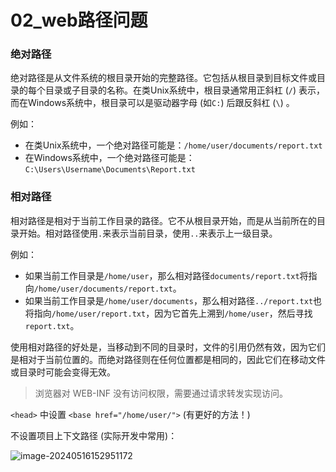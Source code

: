 # 02_web路径问题

### 绝对路径

绝对路径是从文件系统的根目录开始的完整路径。它包括从根目录到目标文件或目录的每个目录或子目录的名称。在类Unix系统中，根目录通常用正斜杠 (`/`) 表示，而在Windows系统中，根目录可以是驱动器字母 (如`C:`) 后跟反斜杠 (`\`) 。

例如：

- 在类Unix系统中，一个绝对路径可能是：`/home/user/documents/report.txt`
- 在Windows系统中，一个绝对路径可能是：`C:\Users\Username\Documents\Report.txt`

### 相对路径

相对路径是相对于当前工作目录的路径。它不从根目录开始，而是从当前所在的目录开始。相对路径使用`.`来表示当前目录，使用`..`来表示上一级目录。

例如：

- 如果当前工作目录是`/home/user`，那么相对路径`documents/report.txt`将指向`/home/user/documents/report.txt`。
- 如果当前工作目录是`/home/user/documents`，那么相对路径`../report.txt`也将指向`/home/user/report.txt`，因为它首先上溯到`/home/user`，然后寻找`report.txt`。

使用相对路径的好处是，当移动到不同的目录时，文件的引用仍然有效，因为它们是相对于当前位置的。而绝对路径则在任何位置都是相同的，因此它们在移动文件或目录时可能会变得无效。

> 浏览器对 WEB-INF 没有访问权限，需要通过请求转发实现访问。

`<head>` 中设置 `<base href="/home/user/">` (有更好的方法！)

不设置项目上下文路径 (实际开发中常用)：

![image-20240516152951172](https://cdn.jsdelivr.net/gh/Zong-Liang/ImageBed@main//202405161529309.png)